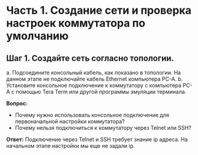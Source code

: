 # Часть 1. Создание сети и проверка настроек коммутатора по умолчанию

## Шаг 1. Создайте сеть согласно топологии.
a. Подсоедините консольный кабель, как показано в топологии. На данном этапе не подключайте кабель Ethernet компьютера PC-A.
b. Установите консольное подключение к коммутатору с компьютера PC-A с помощью Tera Term или другой программы эмуляции терминала.

**Вопрос:**
- Почему нужно использовать консольное подключение для первоначальной настройки коммутатора? 
- Почему нельзя подключиться к коммутатору через Telnet или SSH?

**Ответ:**
Подключение через Telnet и SSH требует знание ip адреса. На начальном этапе настройки мы еще не задали ip.

